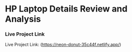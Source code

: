 # HP Laptop Details Review and Analysis

### Live Project Link

Live Project Link: (https://neon-donut-35c44f.netlify.app/)